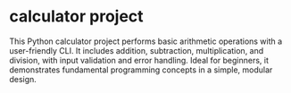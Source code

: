 # calculator project
This Python calculator project performs basic arithmetic operations with a user-friendly CLI. It includes addition, subtraction, multiplication, and division, with input validation and error handling. Ideal for beginners, it demonstrates fundamental programming concepts in a simple, modular design.










